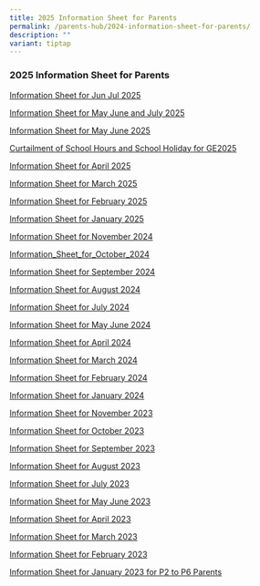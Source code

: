 ```yaml
---
title: 2025 Information Sheet for Parents
permalink: /parents-hub/2024-information-sheet-for-parents/
description: ""
variant: tiptap
---
```

<h3><strong>2025 Information Sheet for Parents</strong></h3>
<p><a href="/files/006_Information_Sheet_for_June_July_2025.pdf" rel="noopener nofollow" target="_blank">Information Sheet for Jun Jul 2025</a>
</p>
<p><a href="/files/006_Information_Sheet_for_May_June_July_2025.pdf" rel="noopener nofollow" target="_blank">Information Sheet for May June and July 2025</a>
</p>
<p><a href="/files/Information_Sheet_for_May_June_2025.pdf" rel="noopener nofollow" target="_blank">Information Sheet for May June 2025</a>
</p>
<p><a href="/files/Curtailment_of_School_Hours_and_School_Holiday_for_GE2025.pdf" rel="noopener nofollow" target="_blank">Curtailment of School Hours and School Holiday for GE2025</a>
</p>
<p><a href="/files/Information_Sheet_for_April_2025.pdf" rel="noopener nofollow" target="_blank">Information Sheet for April 2025</a>
</p>
<p><a href="/files/003_Information_Sheet_for_March_2025.pdf" rel="noopener nofollow" target="_blank">Information Sheet for March 2025</a>
</p>
<p><a href="/files/Parents' Hub/2025 Information Sheets/002_Information_Sheet_for_February_2025.pdf" rel="noopener nofollow" target="_blank">Information Sheet for February 2025</a>
</p>
<p><a href="/files/Parents' Hub/2025 Information Sheets/001_Information_Sheet_for_January_2025.pdf" rel="noopener nofollow" target="_blank">Information Sheet for January 2025</a>
</p>
<p><a href="/files/Information_Sheet_for_November_2024.pdf" rel="noopener nofollow" target="_blank">Information Sheet for November 2024</a>
</p>
<p><a href="/files/Information_Sheet_for_October_2024.pdf" rel="noopener nofollow" target="_blank">Information_Sheet_for_October_2024</a>
</p>
<p><a href="/files/Information_Sheet_for_September_2024.pdf" rel="noopener nofollow" target="_blank">Information Sheet for September 2024</a>
</p>
<p><a href="/files/Information_Sheet_for_August_2024.pdf" rel="noopener noreferrer nofollow" target="_blank">Information Sheet for August 2024</a>
</p>
<p><a href="/files/Information_Sheet_for_July_2024.pdf" rel="noopener noreferrer nofollow" target="_blank">Information Sheet for July 2024</a>
</p>
<p><a href="/files/Information_Sheet_for_May_June_2024.pdf" rel="noopener noreferrer nofollow" target="_blank">Information Sheet for May June 2024</a>
</p>
<p><a href="/files/Parents'%20Hub/2023%20information%20sheets/Information_Sheet_for_April_2024.pdf" rel="noopener noreferrer nofollow" target="_blank">Information Sheet for April 2024</a>
</p>
<p><a href="/files/Parents'%20Hub/2023%20information%20sheets/Information_Sheet_for_March_2024_v2.pdf" rel="noopener noreferrer nofollow" target="_blank">Information Sheet for March 2024</a>
</p>
<p><a href="/files/Parents'%20Hub/2023%20information%20sheets/Information_Sheet_for_February_2024.pdf" rel="noopener noreferrer nofollow" target="_blank">Information Sheet for February 2024</a>
</p>
<p><a href="/files/Parents'%20Hub/2023%20information%20sheets/Information_Sheet_for_January_2024.pdf" rel="noopener noreferrer nofollow" target="_blank">Information Sheet for January 2024</a>
</p>
<p><a href="/files/Parents'%20Hub/2023%20information%20sheets/information%20sheet%20for%20november%202023.pdf" rel="noopener noreferrer nofollow" target="_blank">Information Sheet for November 2023</a>
</p>
<p><a href="/files/Parents'%20Hub/2023%20information%20sheets/information%20sheet%20for%20october%202023.pdf" rel="noopener noreferrer nofollow" target="_blank">Information Sheet for October 2023</a>
</p>
<p><a href="/files/Parents'%20Hub/2023%20information%20sheets/information%20sheet%20for%20september%202023.pdf" rel="noopener noreferrer nofollow" target="_blank">Information Sheet for September 2023</a>
</p>
<p><a href="/files/Parents'%20Hub/2023%20information%20sheets/information%20sheet%20for%20august%202023.pdf" rel="noopener noreferrer nofollow" target="_blank">Information Sheet for August 2023</a>
</p>
<p><a href="/files/Parents'%20Hub/2023%20information%20sheets/information%20sheet%20for%20july%202023.pdf" rel="noopener noreferrer nofollow" target="_blank">Information Sheet for July 2023</a>
</p>
<p><a href="/files/Parents'%20Hub/2023%20information%20sheets/information%20sheet%20for%20may%20june%202023.pdf" rel="noopener noreferrer nofollow" target="_blank">Information Sheet for May June 2023</a>
</p>
<p><a href="/files/Parents'%20Hub/2023%20information%20sheets/Information%20Sheet%20for%20April%202023.pdf" rel="noopener noreferrer nofollow" target="_blank">Information Sheet for April 2023</a>
</p>
<p><a href="/files/Parents'%20Hub/2023%20information%20sheets/Information%20Sheet%20for%20March%202023.pdf" rel="noopener noreferrer nofollow" target="_blank">Information Sheet for March 2023</a>
</p>
<p><a href="/files/Parents'%20Hub/2023%20information%20sheets/Information%20Sheet%20for%20February%202023.pdf" rel="noopener noreferrer nofollow" target="_blank">Information Sheet for February 2023</a>
</p>
<p><a href="/files/Parents'%20Hub/2023%20information%20sheets/Information%20Sheet%20for%20January%202023%20for%20P2%20to%20P6.pdf" rel="noopener noreferrer nofollow" target="_blank">Information Sheet for January 2023 for P2 to P6 Parents</a>
</p>